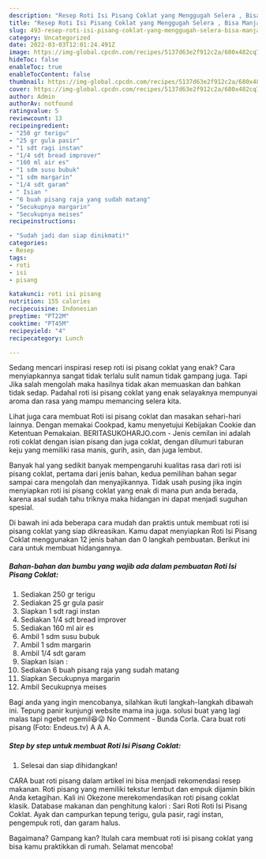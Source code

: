 ```yaml
---
description: "Resep Roti Isi Pisang Coklat yang Menggugah Selera , Bisa Manjain Lidah"
title: "Resep Roti Isi Pisang Coklat yang Menggugah Selera , Bisa Manjain Lidah"
slug: 493-resep-roti-isi-pisang-coklat-yang-menggugah-selera-bisa-manjain-lidah
category: Uncategorized
date: 2022-03-03T12:01:24.491Z
image: https://img-global.cpcdn.com/recipes/5137d63e2f912c2a/680x482cq70/roti-isi-pisang-coklat-foto-resep-utama.jpg
hideToc: false
enableToc: true
enableTocContent: false
thumbnail: https://img-global.cpcdn.com/recipes/5137d63e2f912c2a/680x482cq70/roti-isi-pisang-coklat-foto-resep-utama.jpg
cover: https://img-global.cpcdn.com/recipes/5137d63e2f912c2a/680x482cq70/roti-isi-pisang-coklat-foto-resep-utama.jpg
author: Admin
authorAv: notfound
ratingvalue: 5
reviewcount: 13
recipeingredient:
- "250 gr terigu"
- "25 gr gula pasir"
- "1 sdt ragi instan"
- "1/4 sdt bread improver"
- "160 ml air es"
- "1 sdm susu bubuk"
- "1 sdm margarin"
- "1/4 sdt garam"
- " Isian "
- "6 buah pisang raja yang sudah matang"
- "Secukupnya margarin"
- "Secukupnya meises"
recipeinstructions:

- "Sudah jadi dan siap dinikmati!"
categories:
- Resep
tags:
- roti
- isi
- pisang

katakunci: roti isi pisang 
nutrition: 155 calories
recipecuisine: Indonesian
preptime: "PT22M"
cooktime: "PT45M"
recipeyield: "4"
recipecategory: Lunch

---
```



Sedang mencari inspirasi resep roti isi pisang coklat yang enak? Cara menyiapkannya sangat tidak terlalu sulit namun tidak gampang juga. Tapi Jika salah mengolah maka hasilnya tidak akan memuaskan dan bahkan tidak sedap. Padahal roti isi pisang coklat yang enak selayaknya mempunyai aroma dan rasa yang mampu memancing selera kita.


Lihat juga cara membuat Roti isi pisang coklat dan masakan sehari-hari lainnya. Dengan memakai Cookpad, kamu menyetujui Kebijakan Cookie dan Ketentuan Pemakaian. BERITASUKOHARJO.com - Jenis cemilan ini adalah roti coklat dengan isian pisang dan juga coklat, dengan dilumuri taburan keju yang memiliki rasa manis, gurih, asin, dan juga lembut.

Banyak hal yang sedikit banyak mempengaruhi kualitas rasa dari roti isi pisang coklat, pertama dari jenis bahan, kedua pemilihan bahan segar sampai cara mengolah dan menyajikannya. Tidak usah pusing jika ingin menyiapkan roti isi pisang coklat yang enak di mana pun anda berada, karena asal sudah tahu triknya maka hidangan ini dapat menjadi suguhan spesial.


Di bawah ini ada beberapa cara mudah dan praktis untuk membuat roti isi pisang coklat yang siap dikreasikan. Kamu dapat menyiapkan Roti Isi Pisang Coklat menggunakan 12 jenis bahan dan 0 langkah pembuatan. Berikut ini cara untuk membuat hidangannya.

<!--inarticleads1-->

##### Bahan-bahan dan bumbu yang wajib ada dalam pembuatan Roti Isi Pisang Coklat:

1. Sediakan 250 gr terigu
1. Sediakan 25 gr gula pasir
1. Siapkan 1 sdt ragi instan
1. Sediakan 1/4 sdt bread improver
1. Sediakan 160 ml air es
1. Ambil 1 sdm susu bubuk
1. Ambil 1 sdm margarin
1. Ambil 1/4 sdt garam
1. Siapkan  Isian :
1. Sediakan 6 buah pisang raja yang sudah matang
1. Siapkan Secukupnya margarin
1. Ambil Secukupnya meises


Bagi anda yang ingin mencobanya, silahkan ikuti langkah-langkah dibawah ini. Tepung panir kunjungi website mama ina juga. solusi buat yang lagi malas tapi ngebet ngemil😆😜 No Comment - Bunda Corla. Cara buat roti pisang (Foto: Endeus.tv) A A A. 

<!--inarticleads2-->

##### Step by step untuk membuat Roti Isi Pisang Coklat:


1. Selesai dan siap dihidangkan!

CARA buat roti pisang dalam artikel ini bisa menjadi rekomendasi resep makanan. Roti pisang yang memiliki tekstur lembut dan empuk dijamin bikin Anda ketagihan. Kali ini Okezone merekomendasikan roti pisang coklat klasik. Database makanan dan penghitung kalori : Sari Roti Roti Isi Pisang Coklat. Ayak dan campurkan tepung terigu, gula pasir, ragi instan, pengempuk roti, dan garam halus. 

Bagaimana? Gampang kan? Itulah cara membuat roti isi pisang coklat yang bisa kamu praktikkan di rumah. Selamat mencoba!
